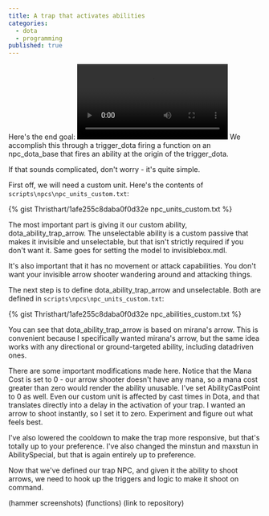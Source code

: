 ```yaml
---
title: A trap that activates abilities
categories: 
  - dota
  - programming
published: true
---
```


Here's the end goal:
<video src="assets/arrow_trap_demo.webm" autoplay loop>
</video>
We accomplish this through a trigger_dota firing a function on an npc_dota_base that fires an ability at the origin of the trigger_dota.

If that sounds complicated, don't worry - it's quite simple.

First off, we will need a custom unit. Here's the contents of ```scripts\npcs\npc_units_custom.txt```:

{% gist Thristhart/1afe255c8daba0f0d32e npc_units_custom.txt %}

The most important part is giving it our custom ability, dota_ability_trap_arrow. The unselectable ability is a custom passive that makes it invisible and unselectable, but that isn't strictly required if you don't want it. Same goes for setting the model to invisiblebox.mdl.

It's also important that it has no movement or attack capabilities. You don't want your invisible arrow shooter wandering around and attacking things.

The next step is to define dota_ability_trap_arrow and unselectable. Both are defined in ```scripts\npcs\npc_units_custom.txt```:

{% gist Thristhart/1afe255c8daba0f0d32e npc_abilities_custom.txt %}

You can see that dota_ability_trap_arrow is based on mirana's arrow. This is convenient because I specifically wanted mirana's arrow, but the same idea works with any directional or ground-targeted ability, including datadriven ones.

There are some important modifications made here. Notice that the Mana Cost is set to 0 - our arrow shooter doesn't have any mana, so a mana cost greater than zero would render the ability unusable. I've set AbilityCastPoint to 0 as well. Even our custom unit is affected by cast times in Dota, and that translates directly into a delay in the activation of your trap. I wanted an arrow to shoot instantly, so I set it to zero. Experiment and figure out what feels best.

I've also lowered the cooldown to make the trap more responsive, but that's totally up to your preference. I've also changed the minstun and maxstun in AbilitySpecial, but that is again entirely up to preference.

Now that we've defined our trap NPC, and given it the ability to shoot arrows, we need to hook up the triggers and logic to make it shoot on command.

(hammer screenshots)
(functions)
(link to repository)